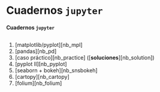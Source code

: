 # Cuadernos `jupyter`
#### Cuadernos `jupyter`

##

1. [matplotlib/pyplot][nb_mpl]
2. [pandas][nb_pd]
3. [caso práctico][nb_practice] ([**soluciones**][nb_solution])
4. [pyplot II][nb_pyplot]
5. [seaborn + bokeh][nb_snsbokeh]
6. [cartopy][nb_cartopy]
7. [folium][nb_folium]
